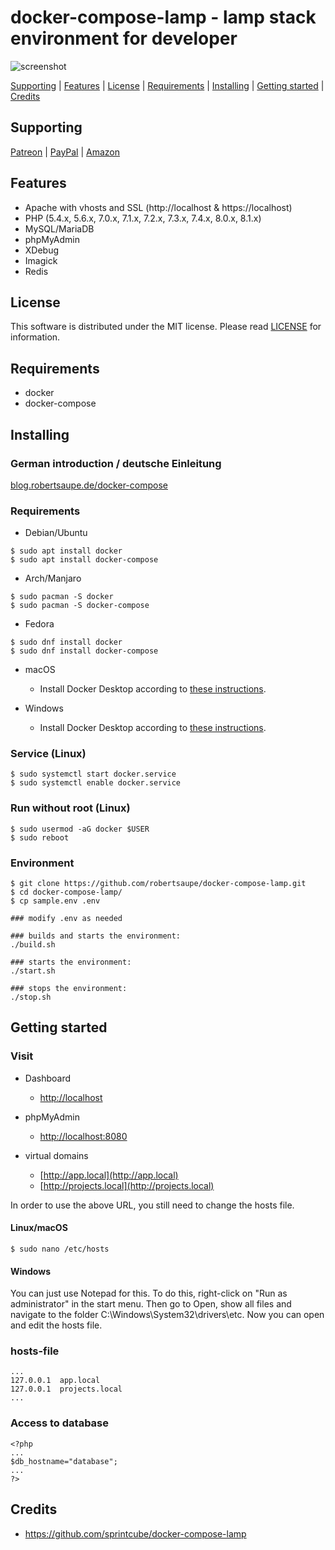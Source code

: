 # docker-compose-lamp - lamp stack environment for developer

![screenshot](https://raw.githubusercontent.com/robertsaupe/docker-compose-lamp/master/.github/screenshot.png)

[Supporting](https://github.com/robertsaupe/docker-compose-lamp#supporting) |
[Features](https://github.com/robertsaupe/docker-compose-lamp#features) |
[License](https://github.com/robertsaupe/docker-compose-lamp#license) |
[Requirements](https://github.com/robertsaupe/docker-compose-lamp#requirements) |
[Installing](https://github.com/robertsaupe/docker-compose-lamp#installing) |
[Getting started](https://github.com/robertsaupe/docker-compose-lamp#getting-started) |
[Credits](https://github.com/robertsaupe/docker-compose-lamp#credits)

## Supporting
[Patreon](https://www.patreon.com/robertsaupe) |
[PayPal](https://www.paypal.com/donate?hosted_button_id=SQMRNY8YVPCZQ) |
[Amazon](https://www.amazon.de/ref=as_li_ss_tl?ie=UTF8&linkCode=ll2&tag=robertsaupe-21&linkId=b79bc86cee906816af515980cb1db95e&language=de_DE)

## Features
- Apache with vhosts and SSL (http://localhost & https://localhost)
- PHP (5.4.x, 5.6.x, 7.0.x, 7.1.x, 7.2.x, 7.3.x, 7.4.x, 8.0.x, 8.1.x)
- MySQL/MariaDB
- phpMyAdmin
- XDebug
- Imagick
- Redis

## License
This software is distributed under the MIT license. Please read [LICENSE](LICENSE) for information.

## Requirements
- docker
- docker-compose

## Installing

### German introduction / deutsche Einleitung
[blog.robertsaupe.de/docker-compose](https://blog.robertsaupe.de/docker-compose/)

### Requirements
- Debian/Ubuntu
```
$ sudo apt install docker
$ sudo apt install docker-compose
```
- Arch/Manjaro
```
$ sudo pacman -S docker
$ sudo pacman -S docker-compose
```
- Fedora
```
$ sudo dnf install docker
$ sudo dnf install docker-compose
```
- macOS
  - Install Docker Desktop according to [these instructions](https://docs.docker.com/desktop/mac/install/).

- Windows
  - Install Docker Desktop according to [these instructions](https://docs.docker.com/desktop/windows/install/).

### Service (Linux)
```
$ sudo systemctl start docker.service
$ sudo systemctl enable docker.service
```

### Run without root (Linux)
```
$ sudo usermod -aG docker $USER
$ sudo reboot
```

### Environment
```
$ git clone https://github.com/robertsaupe/docker-compose-lamp.git
$ cd docker-compose-lamp/
$ cp sample.env .env

### modify .env as needed

### builds and starts the environment:
./build.sh

### starts the environment:
./start.sh

### stops the environment:
./stop.sh
```

## Getting started

### Visit
- Dashboard
  - [http://localhost](http://localhost)

- phpMyAdmin
  - [http://localhost:8080](http://localhost:8080)

- virtual domains
  - [http://app.local](http://app.local)
  - [http://projects.local](http://projects.local)

In order to use the above URL, you still need to change the hosts file.

#### Linux/macOS
```
$ sudo nano /etc/hosts
```
#### Windows
You can just use Notepad for this. To do this, right-click on "Run as administrator" in the start menu. Then go to Open, show all files and navigate to the folder C:\Windows\System32\drivers\etc. Now you can open and edit the hosts file.

### hosts-file
```
...
127.0.0.1  app.local
127.0.0.1  projects.local
...
```

### Access to database
```
<?php
...
$db_hostname="database";
...
?>
```

## Credits
- https://github.com/sprintcube/docker-compose-lamp